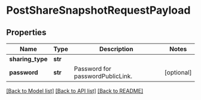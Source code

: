 # PostShareSnapshotRequestPayload



## Properties
Name | Type | Description | Notes
------------ | ------------- | ------------- | -------------
**sharing_type** | **str** |  | 
**password** | **str** | Password for passwordPublicLink. | [optional] 

[[Back to Model list]](../README.md#documentation-for-models) [[Back to API list]](../README.md#documentation-for-api-endpoints) [[Back to README]](../README.md)


